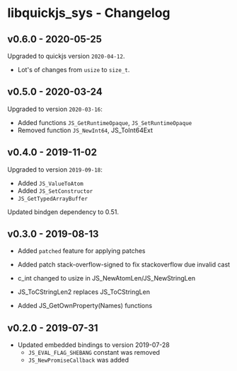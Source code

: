 # libquickjs_sys - Changelog

## v0.6.0 - 2020-05-25

Upgraded to quickjs version `2020-04-12`.

* Lot's of changes from `usize` to `size_t`.

## v0.5.0 - 2020-03-24

Upgraded to version `2020-03-16`:

- Added functions `JS_GetRuntimeOpaque`, `JS_SetRuntimeOpaque`
- Removed function `JS_NewInt64`, JS_ToInt64Ext

## v0.4.0 - 2019-11-02

Upgraded to version `2019-09-18`:

* Added `JS_ValueToAtom`
* Added `JS_SetConstructor`
* `JS_GetTypedArrayBuffer`

Updated bindgen dependency to 0.51.

## v0.3.0 - 2019-08-13

* Added `patched` feature for applying patches
* Added patch stack-overflow-signed to fix stackoverflow due invalid cast

* c_int changed to usize in JS_NewAtomLen/JS_NewStringLen
* JS_ToCStringLen2 replaces JS_ToCStringLen 
* Added JS_GetOwnProperty(Names) functions

## v0.2.0 - 2019-07-31

* Updated embedded bindings to version 2019-07-28
    - `JS_EVAL_FLAG_SHEBANG` constant was removed
    - `JS_NewPromiseCallback` was added
